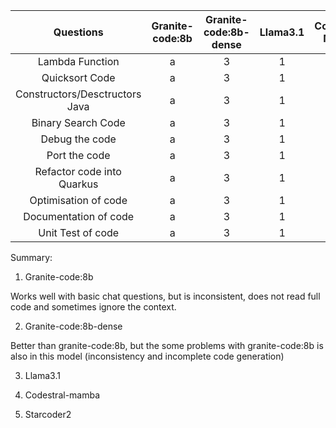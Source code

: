 | Questions | Granite-code:8b | Granite-code:8b-dense | Llama3.1 | Codestral-Mamba | Starcoder2 |
| :----: | :----: | :----: | :----: | :----: | :----: |
| Lambda Function | a | 3 | 1 | 2 | 5 |
| Quicksort Code | a | 3 | 1 | 2 | 5 |
| Constructors/Desctructors Java | a | 3 | 1 | 2 | 5 |
| Binary Search Code | a | 3 | 1 | 2 | 5 |
| Debug the code | a | 3 | 1 | 2 | 5 |
| Port the code | a | 3 | 1 | 2 | 5 |
| Refactor code into Quarkus | a | 3 | 1 | 2 | 5 |
| Optimisation of code | a | 3 | 1 | 2 | 5 |
| Documentation of code | a | 3 | 1 | 2 | 5 |
| Unit Test of code | a | 3 | 1 | 2 | 5 |


Summary:

1. Granite-code:8b

Works well with basic chat questions, but is inconsistent, does not read full code and sometimes ignore the context.

2. Granite-code:8b-dense

Better than granite-code:8b, but the some problems with granite-code:8b is also in this model (inconsistency and incomplete code generation)

3. Llama3.1



4. Codestral-mamba


5. Starcoder2
